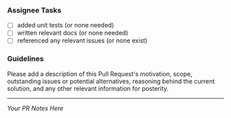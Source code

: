 
### Assignee Tasks

- [ ] added unit tests (or none needed)
- [ ] written relevant docs (or none needed)
- [ ] referenced any relevant issues (or none exist)

### Guidelines

Please add a description of this Pull Request's motivation, scope, outstanding issues or potential alternatives, reasoning behind the current solution, and any other relevant information for posterity.

---

_Your PR Notes Here_